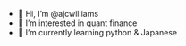 - 👋 Hi, I’m @ajcwilliams
- 👀 I’m interested in quant finance
- 🌱 I’m currently learning python & Japanese

<!---
ajcwilliams/ajcwilliams is a ✨ special ✨ repository because its `README.md` (this file) appears on your GitHub profile.
You can click the Preview link to take a look at your changes.
--->
